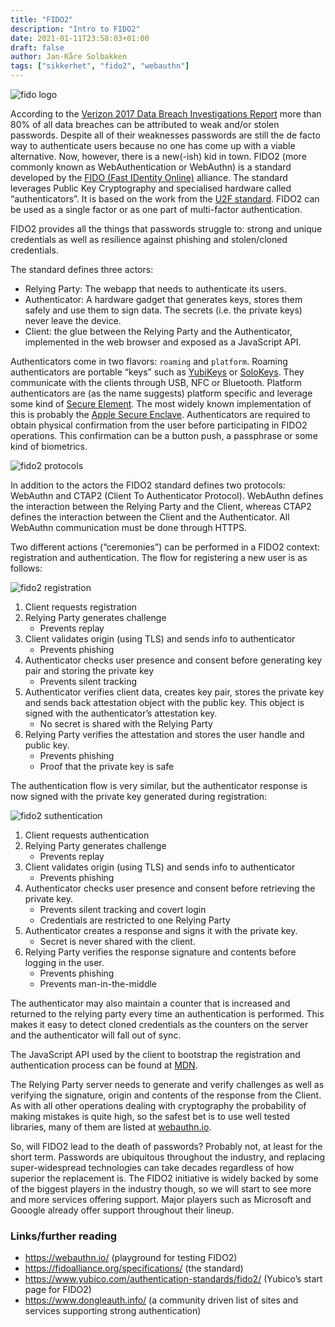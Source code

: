 ```yaml
---
title: "FIDO2"
description: "Intro to FIDO2"
date: 2021-01-11T23:58:03+01:00
draft: false
author: Jan-Kåre Solbakken
tags: ["sikkerhet", "fido2", "webauthn"]
---
```


![fido logo](/blog/images/fido_logo.png) 

According to the [Verizon 2017 Data Breach Investigations Report](https://enterprise.verizon.com/resources/reports/2017_dbir.pdf) more than 80% of all data breaches can be attributed to weak and/or stolen passwords. Despite all of their weaknesses passwords are still the de facto way to authenticate users because no one has come up with a viable alternative. Now, however, there is a new(-ish) kid in town. FIDO2 (more commonly known as WebAuthentication or WebAuthn) is a standard developed by the [FIDO (Fast IDentity Online)](https://fidoalliance.org/) alliance. The standard leverages Public Key Cryptography and specialised hardware called “authenticators”. It is based on the work from the [U2F standard](https://en.wikipedia.org/wiki/Universal_2nd_Factor). FIDO2 can be used as a single factor or as one part of multi-factor authentication.

FIDO2 provides all the things that passwords struggle to: strong and unique credentials as well as resilience against phishing and stolen/cloned credentials.

The standard defines three actors:

- Relying Party: The webapp that needs to authenticate its users.
- Authenticator: A hardware gadget that generates keys, stores them safely and use them to sign data. The secrets (i.e. the private keys) never leave the device.
- Client: the glue between the Relying Party and the Authenticator, implemented in the web browser and exposed as a JavaScript API.

Authenticators come in two flavors: `roaming` and `platform`. Roaming authenticators are portable “keys” such as [YubiKeys](https://www.yubico.com/products) or [SoloKeys](https://solokeys.com). They communicate with the clients through USB, NFC or Bluetooth. Platform authenticators are (as the name suggests) platform specific and leverage some kind of [Secure Element](https://encyclopedia.kaspersky.com/glossary/secure-element/). The most widely known implementation of this is probably the [Apple Secure Enclave](https://support.apple.com/en-gb/guide/security/sec59b0b31ff/web). Authenticators are required to obtain physical confirmation from the user before participating in FIDO2 operations. This confirmation can be a button push, a passphrase or some kind of biometrics.

![fido2 protocols](/blog/images/fido2_protocols.png) 

In addition to the actors the FIDO2 standard defines two protocols: WebAuthn and CTAP2 (Client To Authenticator Protocol). WebAuthn defines the interaction between the Relying Party and the Client, whereas CTAP2 defines the interaction between the Client and the Authenticator. All WebAuthn communication must be done through HTTPS.

Two different actions (“ceremonies”) can be performed in a FIDO2 context: registration and authentication. The flow for registering a new user is as follows:

![fido2 registration](/blog/images/fido2_registration.png) 

1. Client requests registration
2. Relying Party generates challenge
   - Prevents replay
3. Client validates origin (using TLS) and sends info to authenticator
   - Prevents phishing
4. Authenticator checks user presence and consent before generating key pair and storing the private key
   - Prevents silent tracking
5. Authenticator verifies client data, creates key pair, stores the private key and sends back attestation object with the public key. This object is signed with the authenticator’s attestation key.
   - No secret is shared with the Relying Party
6. Relying Party verifies the attestation and stores the user handle and public key.
   - Prevents phishing
   - Proof that the private key is safe

The authentication flow is very similar, but the authenticator response is now signed with the private key generated during registration:

![fido2 suthentication](/blog/images/fido2_authentication.png) 

1. Client requests authentication
2. Relying Party generates challenge
   - Prevents replay
3. Client validates origin (using TLS) and sends info to authenticator
   - Prevents phishing
4. Authenticator checks user presence and consent before retrieving the private key.
   - Prevents silent tracking and covert login
   - Credentials are restricted to one Relying Party
5. Authenticator creates a response and signs it with the private key.
   - Secret is never shared with the client.
6. Relying Party verifies the response signature and contents before logging in the user.
   - Prevents phishing
   - Prevents man-in-the-middle

The authenticator may also maintain a counter that is increased and returned to the relying party every time an authentication is performed. This makes it easy to detect cloned credentials as the counters on the server and the authenticator will fall out of sync. 

The JavaScript API used by the client to bootstrap the registration and authentication process can be found at [MDN](https://developer.mozilla.org/en-US/docs/Web/API/Web_Authentication_API). 

The Relying Party server needs to generate and verify challenges as well as verifying the signature, origin and contents of the response from the Client. As with all other operations dealing with cryptography the probability of making mistakes is quite high, so the safest bet is to use well tested libraries, many of them are listed at [webauthn.io](https://webauthn.io/).

So, will FIDO2 lead to the death of passwords? Probably not, at least for the short term. Passwords are ubiquitous throughout the industry, and replacing super-widespread technologies can take decades regardless of how superior the replacement is. The FIDO2 initiative is widely backed by some of the biggest players in the industry though, so we will start to see more and more services offering support. Major players such as Microsoft and Gooogle already offer support throughout their lineup.

### Links/further reading
- https://webauthn.io/ (playground for testing FIDO2)
- https://fidoalliance.org/specifications/ (the standard)
- https://www.yubico.com/authentication-standards/fido2/ (Yubico’s start page for FIDO2)
- https://www.dongleauth.info/ (a community driven list of sites and services supporting strong authentication)
